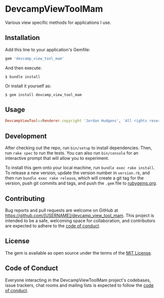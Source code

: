 # DevcampViewToolMam

Various view specific methods for applications I use.

## Installation

Add this line to your application's Gemfile:

```ruby
gem 'devcamp_view_tool_mam'
```

And then execute:

    $ bundle install

Or install it yourself as:

    $ gem install devcamp_view_tool_mam

## Usage

```ruby
DevcampViewTool::Renderer.copyright 'Jordan Hudgens', 'All rights reserved'
```

## Development

After checking out the repo, run `bin/setup` to install dependencies. Then, run `rake spec` to run the tests. You can also run `bin/console` for an interactive prompt that will allow you to experiment.

To install this gem onto your local machine, run `bundle exec rake install`. To release a new version, update the version number in `version.rb`, and then run `bundle exec rake release`, which will create a git tag for the version, push git commits and tags, and push the `.gem` file to [rubygems.org](https://rubygems.org).

## Contributing

Bug reports and pull requests are welcome on GitHub at https://github.com/[USERNAME]/devcamp_view_tool_mam. This project is intended to be a safe, welcoming space for collaboration, and contributors are expected to adhere to the [code of conduct](https://github.com/[USERNAME]/devcamp_view_tool_mam/blob/master/CODE_OF_CONDUCT.md).


## License

The gem is available as open source under the terms of the [MIT License](https://opensource.org/licenses/MIT).

## Code of Conduct

Everyone interacting in the DevcampViewToolMam project's codebases, issue trackers, chat rooms and mailing lists is expected to follow the [code of conduct](https://github.com/[USERNAME]/devcamp_view_tool_mam/blob/master/CODE_OF_CONDUCT.md).
